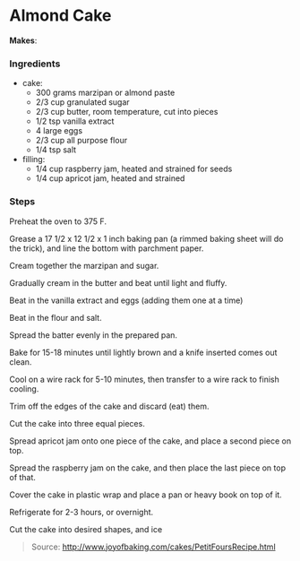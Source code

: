 Almond Cake
===========

**Makes**: 

### Ingredients
- cake:
    - 300 grams marzipan or almond paste
    - 2/3 cup granulated sugar
    - 2/3 cup butter, room temperature, cut into pieces
    - 1/2 tsp vanilla extract
    - 4 large eggs
    - 2/3 cup all purpose flour
    - 1/4 tsp salt
- filling:
    - 1/4 cup raspberry jam, heated and strained for seeds
    - 1/4 cup apricot jam, heated and strained

### Steps
Preheat the oven to 375 F.

Grease a 17 1/2 x 12 1/2 x 1 inch baking pan (a rimmed baking sheet will do the trick), and line the bottom with parchment paper.

Cream together the marzipan and sugar.

Gradually cream in the butter and beat until light and fluffy.

Beat in the vanilla extract and eggs (adding them one at a time)

Beat in the flour and salt.

Spread the batter evenly in the prepared pan.

Bake for 15-18 minutes until lightly brown and a knife inserted comes out clean.

Cool on a wire rack for 5-10 minutes, then transfer to a wire rack to finish cooling.

Trim off the edges of the cake and discard (eat) them.

Cut the cake into three equal pieces.

Spread apricot jam onto one piece of the cake, and place a second piece on top.

Spread the raspberry jam on the cake, and then place the last piece on top of that.

Cover the cake in plastic wrap and place a pan or heavy book on top of it.

Refrigerate for 2-3 hours, or overnight.

Cut the cake into desired shapes, and ice

> Source: http://www.joyofbaking.com/cakes/PetitFoursRecipe.html
